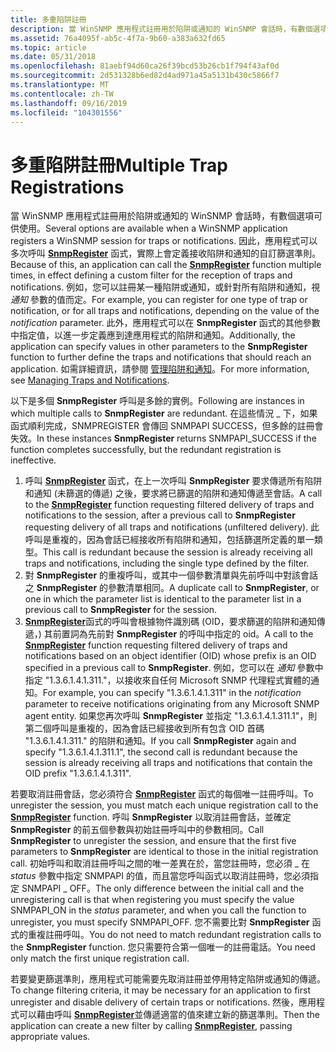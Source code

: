 ```yaml
---
title: 多重陷阱註冊
description: 當 WinSNMP 應用程式註冊用於陷阱或通知的 WinSNMP 會話時，有數個選項可供使用。
ms.assetid: 76a4095f-ab5c-4f7a-9b60-a383a632fd65
ms.topic: article
ms.date: 05/31/2018
ms.openlocfilehash: 81aebf94d60ca26f39bcd53b26cb1f794f43af0d
ms.sourcegitcommit: 2d531328b6ed82d4ad971a45a5131b430c5866f7
ms.translationtype: MT
ms.contentlocale: zh-TW
ms.lasthandoff: 09/16/2019
ms.locfileid: "104301556"
---
```

# <a name="multiple-trap-registrations"></a><span data-ttu-id="7ea5a-103">多重陷阱註冊</span><span class="sxs-lookup"><span data-stu-id="7ea5a-103">Multiple Trap Registrations</span></span>

<span data-ttu-id="7ea5a-104">當 WinSNMP 應用程式註冊用於陷阱或通知的 WinSNMP 會話時，有數個選項可供使用。</span><span class="sxs-lookup"><span data-stu-id="7ea5a-104">Several options are available when a WinSNMP application registers a WinSNMP session for traps or notifications.</span></span> <span data-ttu-id="7ea5a-105">因此，應用程式可以多次呼叫 [**SnmpRegister**](/windows/desktop/api/Winsnmp/nf-winsnmp-snmpregister) 函式，實際上會定義接收陷阱和通知的自訂篩選準則。</span><span class="sxs-lookup"><span data-stu-id="7ea5a-105">Because of this, an application can call the [**SnmpRegister**](/windows/desktop/api/Winsnmp/nf-winsnmp-snmpregister) function multiple times, in effect defining a custom filter for the reception of traps and notifications.</span></span> <span data-ttu-id="7ea5a-106">例如，您可以註冊某一種陷阱或通知，或針對所有陷阱和通知，視 *通知* 參數的值而定。</span><span class="sxs-lookup"><span data-stu-id="7ea5a-106">For example, you can register for one type of trap or notification, or for all traps and notifications, depending on the value of the *notification* parameter.</span></span> <span data-ttu-id="7ea5a-107">此外，應用程式可以在 **SnmpRegister** 函式的其他參數中指定值，以進一步定義應到達應用程式的陷阱和通知。</span><span class="sxs-lookup"><span data-stu-id="7ea5a-107">Additionally, the application can specify values in other parameters to the **SnmpRegister** function to further define the traps and notifications that should reach an application.</span></span> <span data-ttu-id="7ea5a-108">如需詳細資訊，請參閱 [管理陷阱和通知](managing-traps-and-notifications.md)。</span><span class="sxs-lookup"><span data-stu-id="7ea5a-108">For more information, see [Managing Traps and Notifications](managing-traps-and-notifications.md).</span></span>

<span data-ttu-id="7ea5a-109">以下是多個 **SnmpRegister** 呼叫是多餘的實例。</span><span class="sxs-lookup"><span data-stu-id="7ea5a-109">Following are instances in which multiple calls to **SnmpRegister** are redundant.</span></span> <span data-ttu-id="7ea5a-110">在這些情況 \_ 下，如果函式順利完成，SNMPREGISTER 會傳回 SNMPAPI SUCCESS，但多餘的註冊會失效。</span><span class="sxs-lookup"><span data-stu-id="7ea5a-110">In these instances **SnmpRegister** returns SNMPAPI\_SUCCESS if the function completes successfully, but the redundant registration is ineffective.</span></span>

1.  <span data-ttu-id="7ea5a-111">呼叫 [**SnmpRegister**](/windows/desktop/api/Winsnmp/nf-winsnmp-snmpregister) 函式，在上一次呼叫 **SnmpRegister** 要求傳遞所有陷阱和通知 (未篩選的傳遞) 之後，要求將已篩選的陷阱和通知傳遞至會話。</span><span class="sxs-lookup"><span data-stu-id="7ea5a-111">A call to the [**SnmpRegister**](/windows/desktop/api/Winsnmp/nf-winsnmp-snmpregister) function requesting filtered delivery of traps and notifications to the session, after a previous call to **SnmpRegister** requesting delivery of all traps and notifications (unfiltered delivery).</span></span> <span data-ttu-id="7ea5a-112">此呼叫是重複的，因為會話已經接收所有陷阱和通知，包括篩選所定義的單一類型。</span><span class="sxs-lookup"><span data-stu-id="7ea5a-112">This call is redundant because the session is already receiving all traps and notifications, including the single type defined by the filter.</span></span>
2.  <span data-ttu-id="7ea5a-113">對 **SnmpRegister** 的重複呼叫，或其中一個參數清單與先前呼叫中對該會話之 **SnmpRegister** 的參數清單相同。</span><span class="sxs-lookup"><span data-stu-id="7ea5a-113">A duplicate call to **SnmpRegister**, or one in which the parameter list is identical to the parameter list in a previous call to **SnmpRegister** for the session.</span></span>
3.  <span data-ttu-id="7ea5a-114">[**SnmpRegister**](/windows/desktop/api/Winsnmp/nf-winsnmp-snmpregister)函式的呼叫會根據物件識別碼 (OID，要求篩選的陷阱和通知傳遞，) 其前置詞為先前對 **SnmpRegister** 的呼叫中指定的 oid。</span><span class="sxs-lookup"><span data-stu-id="7ea5a-114">A call to the [**SnmpRegister**](/windows/desktop/api/Winsnmp/nf-winsnmp-snmpregister) function requesting filtered delivery of traps and notifications based on an object identifier (OID) whose prefix is an OID specified in a previous call to **SnmpRegister**.</span></span> <span data-ttu-id="7ea5a-115">例如，您可以在 *通知* 參數中指定 "1.3.6.1.4.1.311."，以接收來自任何 Microsoft SNMP 代理程式實體的通知。</span><span class="sxs-lookup"><span data-stu-id="7ea5a-115">For example, you can specify "1.3.6.1.4.1.311" in the *notification* parameter to receive notifications originating from any Microsoft SNMP agent entity.</span></span> <span data-ttu-id="7ea5a-116">如果您再次呼叫 **SnmpRegister** 並指定 "1.3.6.1.4.1.311.1"，則第二個呼叫是重複的，因為會話已經接收到所有包含 OID 首碼 "1.3.6.1.4.1.311." 的陷阱和通知。</span><span class="sxs-lookup"><span data-stu-id="7ea5a-116">If you call **SnmpRegister** again and specify "1.3.6.1.4.1.311.1", the second call is redundant because the session is already receiving all traps and notifications that contain the OID prefix "1.3.6.1.4.1.311".</span></span>

<span data-ttu-id="7ea5a-117">若要取消註冊會話，您必須符合 [**SnmpRegister**](/windows/desktop/api/Winsnmp/nf-winsnmp-snmpregister) 函式的每個唯一註冊呼叫。</span><span class="sxs-lookup"><span data-stu-id="7ea5a-117">To unregister the session, you must match each unique registration call to the [**SnmpRegister**](/windows/desktop/api/Winsnmp/nf-winsnmp-snmpregister) function.</span></span> <span data-ttu-id="7ea5a-118">呼叫 **SnmpRegister** 以取消註冊會話，並確定 **SnmpRegister** 的前五個參數與初始註冊呼叫中的參數相同。</span><span class="sxs-lookup"><span data-stu-id="7ea5a-118">Call **SnmpRegister** to unregister the session, and ensure that the first five parameters to **SnmpRegister** are identical to those in the initial registration call.</span></span> <span data-ttu-id="7ea5a-119">初始呼叫和取消註冊呼叫之間的唯一差異在於，當您註冊時，您必須 \_ 在 *status* 參數中指定 SNMPAPI 的值，而且當您呼叫函式以取消註冊時，您必須指定 SNMPAPI \_ OFF。</span><span class="sxs-lookup"><span data-stu-id="7ea5a-119">The only difference between the initial call and the unregistering call is that when registering you must specify the value SNMPAPI\_ON in the *status* parameter, and when you call the function to unregister, you must specify SNMPAPI\_OFF.</span></span> <span data-ttu-id="7ea5a-120">您不需要比對 **SnmpRegister** 函式的重複註冊呼叫。</span><span class="sxs-lookup"><span data-stu-id="7ea5a-120">You do not need to match redundant registration calls to the **SnmpRegister** function.</span></span> <span data-ttu-id="7ea5a-121">您只需要符合第一個唯一的註冊電話。</span><span class="sxs-lookup"><span data-stu-id="7ea5a-121">You need only match the first unique registration call.</span></span>

<span data-ttu-id="7ea5a-122">若要變更篩選準則，應用程式可能需要先取消註冊並停用特定陷阱或通知的傳遞。</span><span class="sxs-lookup"><span data-stu-id="7ea5a-122">To change filtering criteria, it may be necessary for an application to first unregister and disable delivery of certain traps or notifications.</span></span> <span data-ttu-id="7ea5a-123">然後，應用程式可以藉由呼叫 [**SnmpRegister**](/windows/desktop/api/Winsnmp/nf-winsnmp-snmpregister)並傳遞適當的值來建立新的篩選準則。</span><span class="sxs-lookup"><span data-stu-id="7ea5a-123">Then the application can create a new filter by calling [**SnmpRegister**](/windows/desktop/api/Winsnmp/nf-winsnmp-snmpregister), passing appropriate values.</span></span>

 

 




